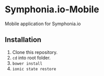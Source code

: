 # Symphonia.io-Mobile
Mobile application for Symphonia.io

## Installation
1. Clone this repository.
2. `cd` into root folder.
3. `bower install`
4. `ionic state restore`
